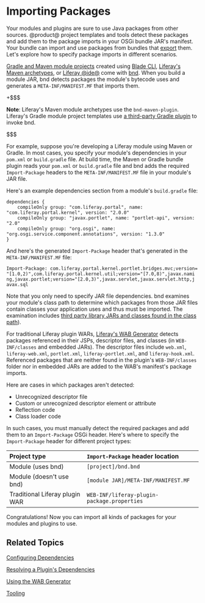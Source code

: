 # Importing Packages [](id=importing-packages)

Your modules and plugins are sure to use Java packages from other sources.
@product@ project templates and tools detect these packages and add them to the
package imports in your OSGi bundle JAR's manifest. Your bundle can import and
use packages from bundles that
[export](/develop/reference/-/knowledge_base/7-0/exporting-packages)
them. Let's explore how to specify package imports in different scenarios.

[Gradle and Maven module projects](/develop/reference/-/knowledge_base/7-0/project-templates)
created using
[Blade CLI](/develop/tutorials/-/knowledge_base/7-0/blade-cli),
[Liferay's Maven archetypes](/develop/tutorials/-/knowledge_base/7-0/maven),
or
[Liferay @ide@](/develop/tutorials/-/knowledge_base/7-0/liferay-ide)
come with
[bnd](http://bnd.bndtools.org/).
When you build a module JAR, bnd detects packages the module's bytecode uses and
generates a `META-INF/MANIFEST.MF` that imports them. 

+$$$

**Note**: Liferay's Maven module archetypes use the `bnd-maven-plugin`.
Liferay's Gradle module project templates use
[a third-party Gradle plugin](https://github.com/TomDmitriev/gradle-bundle-plugin)
to invoke bnd. 

$$$

For example, suppose you're developing a Liferay module using Maven or Gradle.
In most cases, you specify your module's dependencies in your `pom.xml` or
`build.gradle` file. At build time, the Maven or Gradle bundle plugin reads your
`pom.xml` or `build.gradle` file and bnd adds the required `Import-Package`
headers to the `META-INF/MANIFEST.MF` file in your module's JAR file.

Here's an example dependencies section from a module's `build.gradle` file:

    dependencies {
        compileOnly group: "com.liferay.portal", name: "com.liferay.portal.kernel", version: "2.0.0"
        compileOnly group: "javax.portlet", name: "portlet-api", version: "2.0"
        compileOnly group: "org.osgi", name: "org.osgi.service.component.annotations", version: "1.3.0"
    }

And here's the generated `Import-Package` header that's generated in
the `META-INF/MANIFEST.MF` file:

    Import-Package: com.liferay.portal.kernel.portlet.bridges.mvc;version=
    "[1.0,2)",com.liferay.portal.kernel.util;version="[7.0,8)",javax.nami
    ng,javax.portlet;version="[2.0,3)",javax.servlet,javax.servlet.http,j
    avax.sql

Note that you only need to specify JAR file dependencies. bnd examines your
module's class path to determine which packages from those JAR files contain
classes your application uses and thus must be imported. The examination
includes
[third party library JARs and classes found in the class path](/develop/tutorials/-/knowledge_base/7-0/adding-third-party-libraries-to-a-module)). 

For traditional Liferay plugin WARs,
[Liferay's WAB Generator](/develop/tutorials/-/knowledge_base/7-0/using-the-wab-generator)
detects packages referenced in their JSPs, descriptor files, and classes (in
`WEB-INF/classes` and embedded JARs). The descriptor files include `web.xml`,
`liferay-web.xml`, `portlet.xml`, `liferay-portlet.xml`, and `liferay-hook.xml`.
Referenced packages that are neither found in the plugin's `WEB-INF/classes`
folder nor in embedded JARs are added to the WAB's manifest's package imports. 

Here are cases in which packages aren't detected:

-   Unrecognized descriptor file
-   Custom or unrecognized descriptor element or attribute
-   Reflection code
-   Class loader code

In such cases, you must manually detect the required packages and add them to an
`Import-Package` OSGi header. Here's where to specify the `Import-Package`
header for different project types:

 Project type | `Import-Package` header location |
:----------- | :------------------------------- |
 Module (uses bnd)     | `[project]/bnd.bnd` |
 Module (doesn't use bnd) | `[module JAR]/META-INF/MANIFEST.MF` |
 Traditional Liferay plugin WAR | `WEB-INF/liferay-plugin-package.properties` |
 
Congratulations! Now you can import all kinds of packages for your modules and
plugins to use.

## Related Topics [](id=related-topics)

[Configuring Dependencies](/develop/tutorials/-/knowledge_base/7-0/configuring-dependencies)

[Resolving a Plugin's Dependencies](/develop/tutorials/-/knowledge_base/7-0/resolving-a-plugins-dependencies)

[Using the WAB Generator](/develop/tutorials/-/knowledge_base/7-0/using-the-wab-generator)

[Tooling](/develop/tutorials/-/knowledge_base/7-0/tooling)
